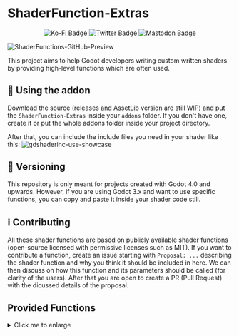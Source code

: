 # ShaderFunction-Extras
<div id="badges" align="center">
  <a href="https://ko-fi.com/flamelizard">
    <img src="https://img.shields.io/badge/Support my work-red?style=for-the-badge&logo=kofi&logoColor=white" alt="Ko-Fi Badge"/>
  </a>
  <a href="https://twitter.com/patrick_exe">
    <img src="https://img.shields.io/badge/Twitter-blue?style=for-the-badge&logo=twitter&logoColor=white" alt="Twitter Badge"/>
  </a>
  <a href="https://mastodon.gamedev.place/@flamelizard">
    <img src="https://img.shields.io/badge/Mastodon-purple?style=for-the-badge&logo=mastodon&logoColor=white" alt="Mastodon Badge"/>
  </a>
</div>

![ShaderFunctions-GitHub-Preview](https://user-images.githubusercontent.com/38077837/223874483-03c037d6-d27f-4e83-a5b1-2d4af3c991fb.png)


This project aims to help Godot developers writing custom written shaders by providing high-level functions which are often used.

## :tada: Using the addon
Download the source (releases and AssetLib version are still WIP) and put the `ShaderFunction-Extras` inside
your `addons` folder. If you don't have one, create it or put the whole addons folder inside your project directory.

After that, you can include the include files you need in your shader like this:
![gdshaderinc-use-showcase](https://user-images.githubusercontent.com/38077837/224516902-06e97d30-e889-4544-b8ce-3b9f2be4144c.gif)


## 🔢 Versioning
This repository is only meant for projects created with Godot 4.0 and upwards. However, if you are using Godot 3.x and want to
use specific functions, you can copy and paste it inside your shader code still.

## ℹ️ Contributing
All these shader functions are based on publicly available shader functions (open-source licensed with permissive licenses such as MIT). If you want to contribute a function, create an issue starting with `Proposal: ...` describing the shader function and why you think it should be included in here. We can then discuss on how this function and its parameters should be called (for clarity of the users). After that you are open to create a PR (Pull Request) with the dicussed details of the proposal.

## Provided Functions

<details>
  <summary>
    Click me to enlarge
  </summary>

  ### Color
  #### Blend Modes
  * `blend_normal`
  * `blend_dissolve`
  * `blend_multiply`
  * `blend_screen`
  * `blend_overlay`
  * `blend_hard_light`
  * `blend_soft_light`
  * `blend_burn`
  * `blend_dodge`
  * `blend_lighten`
  * `blend_darken`
  * `blend_difference`
  * `blend_additive`
  * `blend_addsub`
  * `blend_linear_light`
  * `blend_vivid_light`
  * `blend_pin_light`
  * `blend_hard_mix`
  * `blend_exclusion`

  #### Color Adjustment
  * `greyscale`
  * `hsv_to_rgb`
  * `rgb_to_hsv`
  * `hsv_adjustment`

  ### Noise
  * `psrdnoise3_with_gradient`
  * `psrdnoise3`
  * `psrdnoise2_with_gradient`
  * `psrdnoise2`

  ### Utility
  * `linear_scene_depth_*`
  * `distance_fade`
  * `proximity_fade_*`
  * `world_position_from_depth_*`
  * `screen_normal_world_space`
  * `rotation_matrix_by_axis`
  * `rotate_by_axis`
  * `random_range`
  * `remap`
  * `fresnel`
  * `fresnel_glow`
  * `smooth_clamp`
  * `soft_clamp`

  ### UV
  * `uv_panning`
  * `uv_scaling`
  * `uv_rotate`
  * `uv_polar_coord_*`
  * `uv_flipbook`
  * `uv_twirl`
  * `uv_grid_tiler`

  ### Wave
  * `sawtooth_wave`
  * `sine_wave`
  * `sine_wave_angular`
  * `square_wave`
  * `triangle_wave`

  ### Shapes
  * `polygon`
  * `circle`
  * `square`
  * `square_stroke`
  * `square_rounded`
  * `swirl`
  * `line`

</details>
